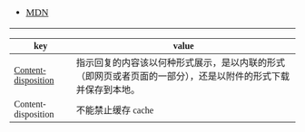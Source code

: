 <span  style="font-family: Simsun,serif; font-size: 17px; ">

- [MDN](https://developer.mozilla.org/zh-CN/docs/Web/HTTP/Headers)

---

key | value
---|---
[Content-disposition](https://developer.mozilla.org/zh-CN/docs/Web/HTTP/Headers/Content-Disposition) | 指示回复的内容该以何种形式展示，是以内联的形式（即网页或者页面的一部分），还是以附件的形式下载并保存到本地。
Content-disposition | 不能禁止缓存 cache


</span>